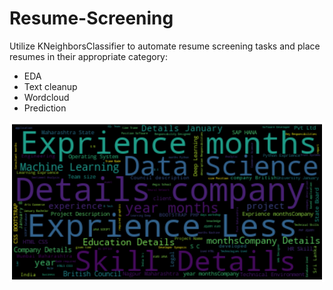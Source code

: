 # Resume-Screening

Utilize KNeighborsClassifier to automate resume screening tasks and place resumes in their appropriate category:
- EDA
- Text cleanup
- Wordcloud
- Prediction

![](NLP_1.png)
